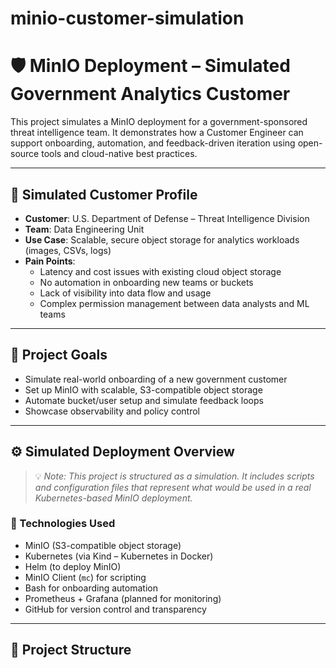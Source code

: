 # minio-customer-simulation

# 🛡️ MinIO Deployment – Simulated Government Analytics Customer

This project simulates a MinIO deployment for a government-sponsored threat intelligence team. It demonstrates how a Customer Engineer can support onboarding, automation, and feedback-driven iteration using open-source tools and cloud-native best practices.

---

## 👤 Simulated Customer Profile

- **Customer**: U.S. Department of Defense – Threat Intelligence Division  
- **Team**: Data Engineering Unit  
- **Use Case**: Scalable, secure object storage for analytics workloads (images, CSVs, logs)
- **Pain Points**:
  - Latency and cost issues with existing cloud object storage
  - No automation in onboarding new teams or buckets
  - Lack of visibility into data flow and usage
  - Complex permission management between data analysts and ML teams

---

## 🎯 Project Goals

- Simulate real-world onboarding of a new government customer
- Set up MinIO with scalable, S3-compatible object storage
- Automate bucket/user setup and simulate feedback loops
- Showcase observability and policy control

---

## ⚙️ Simulated Deployment Overview

> 💡 *Note: This project is structured as a simulation. It includes scripts and configuration files that represent what would be used in a real Kubernetes-based MinIO deployment.*

### 🔧 Technologies Used

- MinIO (S3-compatible object storage)
- Kubernetes (via Kind – Kubernetes in Docker)
- Helm (to deploy MinIO)
- MinIO Client (`mc`) for scripting
- Bash for onboarding automation
- Prometheus + Grafana (planned for monitoring)
- GitHub for version control and transparency

---

## 📂 Project Structure
